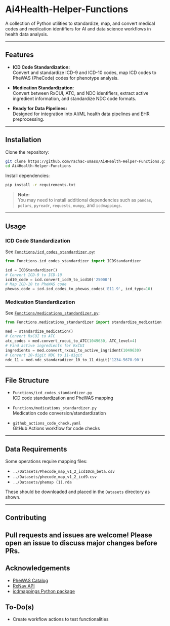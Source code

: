 # Ai4Health-Helper-Functions

A collection of Python utilities to standardize, map, and convert medical codes and medication identifiers for AI and data science workflows in health data analysis.

---

## Features

- **ICD Code Standardization:**  
  Convert and standardize ICD-9 and ICD-10 codes, map ICD codes to PheWAS (PheCode) codes for phenotype analysis.

- **Medication Standardization:**  
  Convert between RxCUI, ATC, and NDC identifiers, extract active ingredient information, and standardize NDC code formats.

- **Ready for Data Pipelines:**  
  Designed for integration into AI/ML health data pipelines and EHR preprocessing.

---

## Installation

Clone the repository:
```bash
git clone https://github.com/rachac-umass/Ai4Health-Helper-Functions.git
cd Ai4Health-Helper-Functions
```

Install dependencies:
```bash
pip install -r requirements.txt
```
> **Note:**  
> You may need to install additional dependencies such as `pandas`, `polars`, `pyreadr`, `requests`, `numpy`, and `icdmappings`.

---

## Usage

### ICD Code Standardization

See [`Functions/icd_codes_standardizer.py`](Functions/icd_codes_standardizer.py):

```python
from Functions.icd_codes_standardizer import ICDStandardizer

icd = ICDStandardizer()
# Convert ICD-9 to ICD-10
icd10_code = icd.convert_icd9_to_icd10('25000')
# Map ICD-10 to PheWAS code
phewas_code = icd.icd_codes_to_phewas_codes('E11.9', icd_type=10)
```

### Medication Standardization

See [`Functions/medications_standardizer.py`](Functions/medications_standardizer.py):

```python
from Functions.medications_standardizer import standardize_medication

med = standardize_medication()
# Convert RxCUI to ATC
atc_codes = med.convert_rxcui_to_ATC(1049630, ATC_level=4)
# Find active ingredients for RxCUI
ingredients = med.convert_rxcui_to_active_ingrident(1049630)
# Convert 10-digit NDC to 11-digit
ndc_11 = med.ndc_standaradizer_10_to_11_digit('1234-5678-90')
```

---

## File Structure

- `Functions/icd_codes_standardizer.py`  
  ICD code standardization and PheWAS mapping

- `Functions/medications_standardizer.py`  
  Medication code conversion/standardization

- `github_actions_code_check.yaml`  
  GitHub Actions workflow for code checks

---

## Data Requirements

Some operations require mapping files:
- `../Datasets/Phecode_map_v1_2_icd10cm_beta.csv`
- `../Datasets/phecode_map_v1_2_icd9.csv`
- `../Datasets/phemap (1).rda`

These should be downloaded and placed in the `Datasets` directory as shown.

---

## Contributing

Pull requests and issues are welcome! Please open an issue to discuss major changes before PRs.
---

## Acknowledgements

- [PheWAS Catalog](https://phewascatalog.org/)
- [RxNav API](https://rxnav.nlm.nih.gov/)
- [icdmappings Python package](https://pypi.org/project/icdmappings/)


## To-Do(s)
- Create workflow actions to test functionalities
